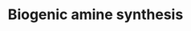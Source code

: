 ---
annotations:
- id: PW:0001234
  parent: classic metabolic pathway
  type: Pathway Ontology
  value: biogenic amine biosynthetic pathway
- id: PW:0002511
  parent: classic metabolic pathway
  type: Pathway Ontology
  value: dopamine degradation pathway
authors:
- AlexanderPico
- MaintBot
- Thomas
- Egonw
- Christine Chichester
- Mkutmon
- DeSl
- Eweitz
citedin:
- link: PMC5727169
  title: 'Heart Failure Phenotypes Induced by Knockdown of DAPIT in Zebrafish: A New
    Insight into Mechanism of Dilated Cardiomyopathy (2017)'
description: 'Biogenic amines are one of two broad classes of classical neurotransmitters
  (the other being amino acids) and include: acetylcholine, serotonin, histamine,
  and the catecholamines epinephrine, norepinephrine, and dopamine. Synthesis pathways
  for biogenic amines (in blue) follow solid arrows through enzymatic steps, while
  degradation steps follow the dashed arrows.  Source: http://www.whatislife.com/reader2/Metabolism/pathway/Neurotransmitter.html'
last-edited: 2021-05-14
organisms:
- Danio rerio
redirect_from:
- /index.php/Pathway:WP154
- /instance/WP154
revision: null
schema-jsonld:
- '@context': https://schema.org/
  '@id': https://wikipathways.github.io/pathways/WP154.html
  '@type': Dataset
  creator:
    '@type': Organization
    name: WikiPathways
  description: 'Biogenic amines are one of two broad classes of classical neurotransmitters
    (the other being amino acids) and include: acetylcholine, serotonin, histamine,
    and the catecholamines epinephrine, norepinephrine, and dopamine. Synthesis pathways
    for biogenic amines (in blue) follow solid arrows through enzymatic steps, while
    degradation steps follow the dashed arrows.  Source: http://www.whatislife.com/reader2/Metabolism/pathway/Neurotransmitter.html'
  keywords:
  - 5-Hydroxy-tryptophan
  - ASMT
  - Acetylcholine
  - Acetylserotonin
  - CHAT
  - COMPTb
  - COMTa
  - Choline
  - DBH
  - Dopamine
  - Epinephrine
  - GABA
  - Glutamate
  - HDC
  - Histamine
  - Histidine
  - L-DOPA
  - MAOA
  - Melatonin
  - Norepinephrine
  - PNMT
  - Phenylalanine
  - Serotonin
  - TH
  - Tryptophane
  - Tyrosine
  - aanat1
  - ache
  - ddc
  - gad1
  - pah
  - tph1
  - zgc:112198
  license: CC0
  name: Biogenic amine synthesis
seo: CreativeWork
title: Biogenic amine synthesis
wpid: WP154
---